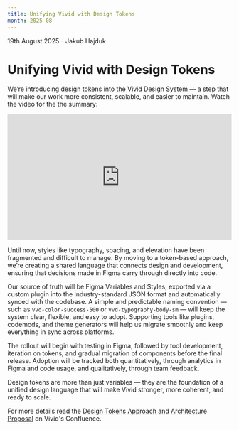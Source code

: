```yaml
---
title: Unifying Vivid with Design Tokens 
month: 2025-08
---
```


19th August 2025 - Jakub Hajduk

# Unifying Vivid with Design Tokens

We’re introducing design tokens into the Vivid Design System — a step that will make our work more consistent, scalable, and easier to maintain. Watch the video for the the summary:

<iframe src="https://drive.google.com/file/d/10Kw8K6JrgSKPCYYH5uZRamZ2Z5BDrw2C/preview" allow="autoplay" style="width: 100%; height: auto; aspect-ratio: 1.777; border: none;"></iframe>

Until now, styles like typography, spacing, and elevation have been fragmented and difficult to manage. By moving to a token-based approach, we’re creating a shared language that connects design and development, ensuring that decisions made in Figma carry through directly into code.

Our source of truth will be Figma Variables and Styles, exported via a custom plugin into the industry-standard JSON format and automatically synced with the codebase. A simple and predictable naming convention — such as `vvd-color-success-500` or `vvd-typography-body-sm` — will keep the system clear, flexible, and easy to adopt. Supporting tools like plugins, codemods, and theme generators will help us migrate smoothly and keep everything in sync across platforms.

The rollout will begin with testing in Figma, followed by tool development, iteration on tokens, and gradual migration of components before the final release. Adoption will be tracked both quantitatively, through analytics in Figma and code usage, and qualitatively, through team feedback.

Design tokens are more than just variables — they are the foundation of a unified design language that will make Vivid stronger, more coherent, and ready to scale.

For more details read the [Design Tokens Approach and Architecture Proposal](https://confluence.vonage.com/display/VIVID/Design+Token+Approach+and+Architecture+Proposal) on Vivid's Confluence.
